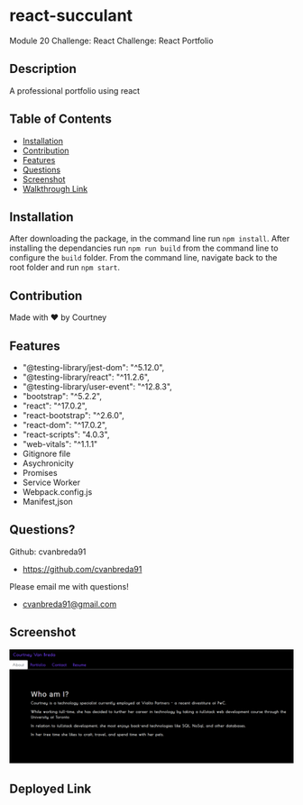# react-succulant
Module 20 Challenge: React Challenge: React Portfolio

## Description
A professional portfolio using react

## Table of Contents
* [Installation](#installation)
* [Contribution](#contribution)
* [Features](#features)
* [Questions](#questions)
* [Screenshot](#screenshot)
* [Walkthrough Link](#walkthrough-link)

## Installation
After downloading the package, in the command line run `npm install`.
After installing the dependancies  run `npm run build` from the command line to configure the `build` folder.
From the command line, navigate back to the root folder and run `npm start`.

## Contribution
Made with ❤️ by Courtney

## Features
* "@testing-library/jest-dom": "^5.12.0",
* "@testing-library/react": "^11.2.6",
* "@testing-library/user-event": "^12.8.3",
* "bootstrap": "^5.2.2",
* "react": "^17.0.2",
* "react-bootstrap": "^2.6.0",
* "react-dom": "^17.0.2",
* "react-scripts": "4.0.3",
* "web-vitals": "^1.1.1"
* Gitignore file
* Asychronicity
* Promises
* Service Worker
* Webpack.config.js
* Manifest,json

## Questions?
Github: cvanbreda91
* https://github.com/cvanbreda91

Please email me with questions!
* cvanbreda91@gmail.com

## Screenshot
![website-image](https://github.com/cvanbreda91/react-succulant/blob/main/src/assets/2022-11-17%20(1).png?raw=true)

## Deployed Link

